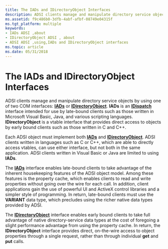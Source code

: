 ```yaml
---
title: The IADs and IDirectoryObject Interfaces
description: ADSI clients manage and manipulate directory service objects by using one of two COM interfaces IADs or IDirectoryObject.
ms.assetid: f9c486b0-3dfb-4abf-afbf-08749e04315f
ms.tgt_platform: multiple
keywords:
- IADs ADSI ,about
- IDirectoryObject ADSI , about
- ADSI ADSI ,using,IADs and IDirectoryObject interfaces
ms.topic: article
ms.date: 05/31/2018
---
```


# The IADs and IDirectoryObject Interfaces

ADSI clients manage and manipulate directory service objects by using one of two COM interfaces: [**IADs**](/windows/desktop/api/Iads/nn-iads-iads) or [**IDirectoryObject**](/windows/desktop/api/Iads/nn-iads-idirectoryobject). **IADs** is an [**IDispatch**](https://msdn.microsoft.com/library/ms221608(v=VS.71).aspx) interface intended for use by late-bound clients such as those written in Microsoft Visual Basic, Java, and various scripting languages. **IDirectoryObject** is a vtable interface that provides direct access to objects by early bound clients such as those written in C and C++.

Each ADSI object must implement both [**IADs**](/windows/desktop/api/Iads/nn-iads-iads) and [**IDirectoryObject**](/windows/desktop/api/Iads/nn-iads-idirectoryobject). ADSI clients written in languages such as C or C++, which are able to directly access vtables, can use either interface, but not both in the same application. ADSI clients written in Visual Basic or Java are limited to using **IADs**.

The [**IADs**](/windows/desktop/api/Iads/nn-iads-iads) interface enables late-bound clients to take advantage of the inherent housekeeping features of the ADSI object model. Among these features is the property cache, which enables clients to read and write properties without going over the wire for each call. In addition, client applications gain the use of powerful UI and ActiveX control libraries and a simpler style of programming. In return, late-bound clients must use the **VARIANT** data type, which precludes using the richer native data types provided by ADSI.

The [**IDirectoryObject**](/windows/desktop/api/Iads/nn-iads-idirectoryobject) interface enables early bound clients to take full advantage of native directory-service data types at the cost of foregoing a slight performance advantage from using the property cache. In return, the **IDirectoryObject** interface provides direct, on-the-wire access to object properties through a single request, rather than through individual **get** and **put** calls.

 

 




